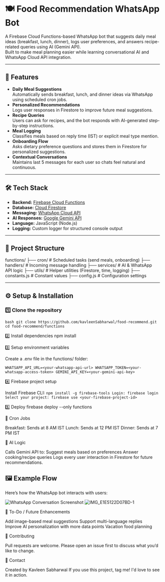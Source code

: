 # 🍽 Food Recommendation WhatsApp Bot

A Firebase Cloud Functions-based WhatsApp bot that suggests daily meal ideas (breakfast, lunch, dinner), logs user preferences, and answers recipe-related queries using AI (Gemini API).  
Built to make meal planning easier while learning conversational AI and WhatsApp Cloud API integration.

---

## 🚀 Features
- **Daily Meal Suggestions**  
  Automatically sends breakfast, lunch, and dinner ideas via WhatsApp using scheduled cron jobs.
- **Personalized Recommendations**  
  Logs user responses in Firestore to improve future meal suggestions.
- **Recipe Queries**  
  Users can ask for recipes, and the bot responds with AI-generated step-by-step instructions.
- **Meal Logging**  
  Classifies meals based on reply time (IST) or explicit meal type mention.
- **Onboarding Flow**  
  Asks dietary preference questions and stores them in Firestore for personalized suggestions.
- **Contextual Conversations**  
  Maintains last 5 messages for each user so chats feel natural and continuous.

---

## 🛠 Tech Stack
- **Backend:** [Firebase Cloud Functions](https://firebase.google.com/docs/functions)
- **Database:** [Cloud Firestore](https://firebase.google.com/docs/firestore)
- **Messaging:** [WhatsApp Cloud API](https://developers.facebook.com/docs/whatsapp)
- **AI Responses:** [Google Gemini API](https://deepmind.google/technologies/gemini)
- **Language:** JavaScript (Node.js)
- **Logging:** Custom logger for structured console output

---

## 📂 Project Structure
functions/
├── cron/ # Scheduled tasks (send meals, onboarding)
├── handlers/ # Incoming message handling
├── services/ # AI & WhatsApp API logic
├── utils/ # Helper utilities (Firestore, time, logging)
├── constants.js # Constant values
├── config.js # Configuration settings



---

## ⚙️ Setup & Installation

### 1️⃣ Clone the repository 
``bash
git clone https://github.com/kavleenSabharwal/food-recommend.git
cd food-recommend/functions``

2️⃣ Install dependencies
npm install

3️⃣ Setup environment variables

Create a .env file in the functions/ folder:

``WHATSAPP_API_URL=<your-whatsapp-api-url>
WHATSAPP_TOKEN=<your-whatsapp-access-token>
GEMINI_API_KEY=<your-gemini-api-key>``

4️⃣ Firebase project setup

Install Firebase CLI:
``npm install -g firebase-tools
Login:
firebase login
Select your project:
firebase use <your-firebase-project-id>``

5️⃣ Deploy
firebase deploy --only functions

📆 Cron Jobs

Breakfast: Sends at 8 AM IST
Lunch: Sends at 12 PM IST
Dinner: Sends at 7 PM IST

🧠 AI Logic

Calls Gemini API to:
Suggest meals based on preferences
Answer cooking/recipe queries
Logs every user interaction in Firestore for future recommendations.

## 🖼 Example Flow

Here’s how the WhatsApp bot interacts with users:

![WhatsApp Conversation Screenshot](https://github.com/user-attachments/assets/a5f8c111-4548-4bc7-b495-1cd045ef570d)
![IMG_E1E5122D07BD-1](https://github.com/user-attachments/assets/f8041ddf-0de9-4cc0-b1e0-769cdd71d6dd)

📌 To-Do / Future Enhancements

Add image-based meal suggestions
Support multi-language replies
Improve AI personalization with more data points
Vacation food planning

🤝 Contributing

Pull requests are welcome. Please open an issue first to discuss what you’d like to change.

💬 Contact

Created by Kavleen Sabharwal
If you use this project, tag me! I'd love to see it in action.

